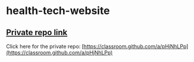 # health-tech-website

## [Private repo link](https://classroom.github.com/a/pHjNhLPp)
Click here for the private repo: [https://classroom.github.com/a/pHjNhLPp](https://classroom.github.com/a/pHjNhLPp)
